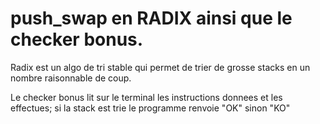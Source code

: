 # push_swap en RADIX ainsi que le checker bonus.

Radix est un algo de tri stable qui permet de trier de grosse stacks en un nombre raisonnable de coup.

Le checker bonus lit sur le terminal les instructions donnees et les effectues; si la stack est trie le programme renvoie "OK" sinon "KO"
